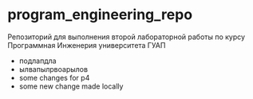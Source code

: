 # program_engineering_repo
Репозиторий для выполнения второй лабораторной работы по курсу Программная Инженерия университета ГУАП 
* подлапдла
* ылвапылрвоарылов
* some changes for p4
* some new change made locally
